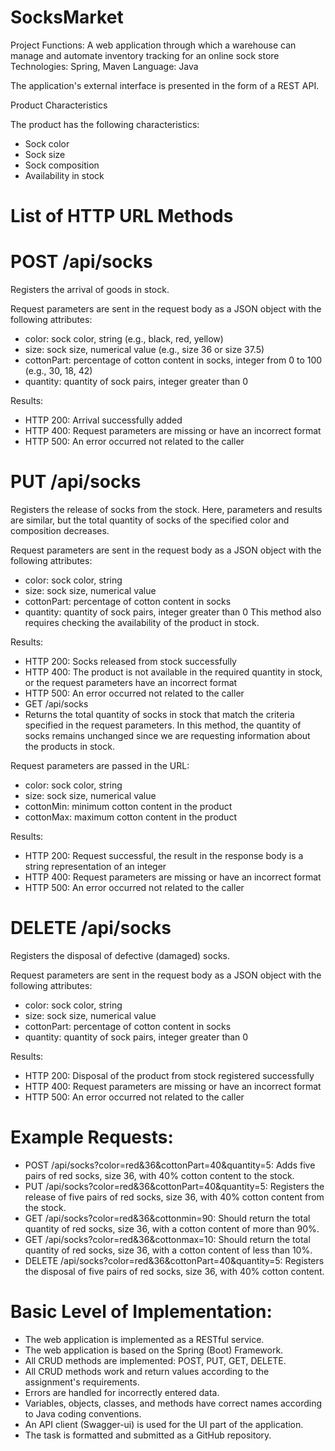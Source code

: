 # SocksMarket

Project Functions: A web application through which a warehouse can manage and automate inventory tracking for an online sock store
Technologies: Spring, Maven
Language: Java

The application's external interface is presented in the form of a REST API.

Product Characteristics

The product has the following characteristics:
* Sock color
* Sock size
* Sock composition
* Availability in stock

# List of HTTP URL Methods

# POST /api/socks
Registers the arrival of goods in stock.

Request parameters are sent in the request body as a JSON object with the following attributes:
* color: sock color, string (e.g., black, red, yellow)
* size: sock size, numerical value (e.g., size 36 or size 37.5)
* cottonPart: percentage of cotton content in socks, integer from 0 to 100 (e.g., 30, 18, 42)
* quantity: quantity of sock pairs, integer greater than 0

Results:
* HTTP 200: Arrival successfully added
* HTTP 400: Request parameters are missing or have an incorrect format
* HTTP 500: An error occurred not related to the caller

# PUT /api/socks
Registers the release of socks from the stock. Here, parameters and results are similar, but the total quantity of socks of the specified color and composition decreases.

Request parameters are sent in the request body as a JSON object with the following attributes:
* color: sock color, string
* size: sock size, numerical value
* cottonPart: percentage of cotton content in socks
* quantity: quantity of sock pairs, integer greater than 0
This method also requires checking the availability of the product in stock.

Results:
* HTTP 200: Socks released from stock successfully
* HTTP 400: The product is not available in the required quantity in stock, or the request parameters have an incorrect format
* HTTP 500: An error occurred not related to the caller
* GET /api/socks
* Returns the total quantity of socks in stock that match the criteria specified in the request parameters. In this method, the quantity of socks remains unchanged since we are requesting information about the products in stock.

Request parameters are passed in the URL:
* color: sock color, string
* size: sock size, numerical value
* cottonMin: minimum cotton content in the product
* cottonMax: maximum cotton content in the product

Results:
* HTTP 200: Request successful, the result in the response body is a string representation of an integer
* HTTP 400: Request parameters are missing or have an incorrect format
* HTTP 500: An error occurred not related to the caller

# DELETE /api/socks
Registers the disposal of defective (damaged) socks.

Request parameters are sent in the request body as a JSON object with the following attributes:
* color: sock color, string
* size: sock size, numerical value
* cottonPart: percentage of cotton content in socks
* quantity: quantity of sock pairs, integer greater than 0

Results:
* HTTP 200: Disposal of the product from stock registered successfully
* HTTP 400: Request parameters are missing or have an incorrect format
* HTTP 500: An error occurred not related to the caller

# Example Requests:
* POST /api/socks?color=red&36&cottonPart=40&quantity=5: Adds five pairs of red socks, size 36, with 40% cotton content to the stock.
* PUT /api/socks?color=red&36&cottonPart=40&quantity=5: Registers the release of five pairs of red socks, size 36, with 40% cotton content from the stock.
* GET /api/socks?color=red&36&cottonmin=90: Should return the total quantity of red socks, size 36, with a cotton content of more than 90%.
* GET /api/socks?color=red&36&cottonmax=10: Should return the total quantity of red socks, size 36, with a cotton content of less than 10%.
* DELETE /api/socks?color=red&36&cottonPart=40&quantity=5: Registers the disposal of five pairs of red socks, size 36, with 40% cotton content.

# Basic Level of Implementation:
* The web application is implemented as a RESTful service.
* The web application is based on the Spring (Boot) Framework.
* All CRUD methods are implemented: POST, PUT, GET, DELETE.
* All CRUD methods work and return values according to the assignment's requirements.
* Errors are handled for incorrectly entered data.
* Variables, objects, classes, and methods have correct names according to Java coding conventions.
* An API client (Swagger-ui) is used for the UI part of the application.
* The task is formatted and submitted as a GitHub repository.
